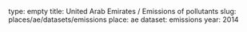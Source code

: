 type: empty
title: United Arab Emirates / Emissions of pollutants
slug: places/ae/datasets/emissions
place: ae
dataset: emissions
year: 2014
